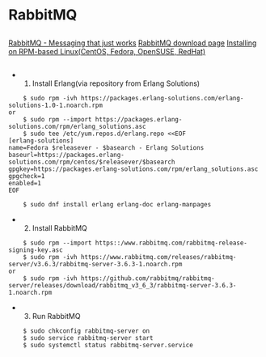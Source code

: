 # RabbitMQ


##

[RabbitMQ - Messaging that just works](https://www.rabbitmq.com/)
[RabbitMQ download page](https://www.rabbitmq.com/download.html)
[Installing on RPM-based Linux(CentOS, Fedora, OpenSUSE, RedHat)](https://www.rabbitmq.com/install-rpm.html)

##

* 1. Install Erlang(via repository from Erlang Solutions)

```
    $ sudo rpm -ivh https://packages.erlang-solutions.com/erlang-solutions-1.0-1.noarch.rpm
or
    $ sudo rpm --import https://packages.erlang-solutions.com/rpm/erlang_solutions.asc
    $ sudo tee /etc/yum.repos.d/erlang.repo <<EOF
[erlang-solutions]
name=Fedora $releasever - $basearch - Erlang Solutions
baseurl=https://packages.erlang-solutions.com/rpm/centos/$releasever/$basearch
gpgkey=https://packages.erlang-solutions.com/rpm/erlang_solutions.asc
gpgcheck=1
enabled=1
EOF

    $ sudo dnf install erlang erlang-doc erlang-manpages
```

* 2. Install RabbitMQ

```
    $ sudo rpm --import https::/www.rabbitmq.com/rabbitmq-release-signing-key.asc
    $ sudo rpm -ivh https://www.rabbitmq.com/releases/rabbitmq-server/v3.6.3/rabbitmq-server-3.6.3-1.noarch.rpm
or
    $ sudo rpm -ivh https://github.com/rabbitmq/rabbitmq-server/releases/download/rabbitmq_v3_6_3/rabbitmq-server-3.6.3-1.noarch.rpm
```

* 3. Run RabbitMQ

```
    $ sudo chkconfig rabbitmq-server on
    $ sudo service rabbitmq-server start
    $ sudo systemctl status rabbitmq-server.service
```
